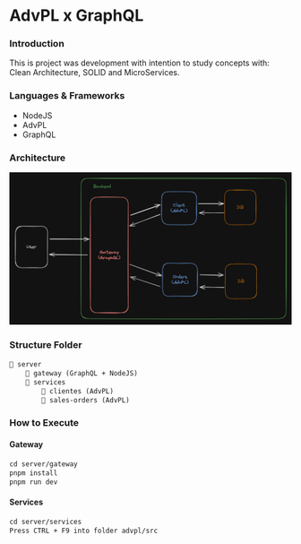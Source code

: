 # AdvPL x GraphQL

### Introduction

This is project was development with intention to study concepts with: Clean Architecture, SOLID and MicroServices.

### Languages & Frameworks

- NodeJS
- AdvPL
- GraphQL

### Architecture

![image](doc/images/architecture.png)

### Structure Folder

```
📁 server
    📁 gateway (GraphQL + NodeJS)
    📁 services
        📁 clientes (AdvPL)
        📁 sales-orders (AdvPL)
```

### How to Execute

#### Gateway

```
cd server/gateway
pnpm install
pnpm run dev
```

#### Services

```
cd server/services
Press CTRL + F9 into folder advpl/src
```